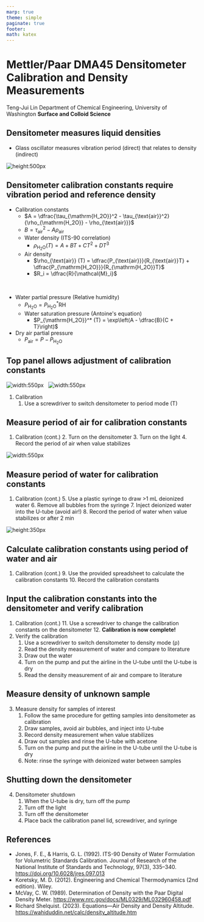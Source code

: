 ```yaml
---
marp: true
theme: simple
paginate: true
footer:
math: katex
---
```

<!-- Marp for VS Code v2.6.0 -->

<!-- headingDivider: 2 -->
<!-- _class: cover -->
# Mettler/Paar DMA45 Densitometer <br/> Calibration and Density Measurements

Teng-Jui Lin
Department of Chemical Engineering, University of Washington
**Surface and Colloid Science**

## Densitometer measures liquid densities

- Glass oscillator measures vibration period (direct) that relates to density (indirect)

![height:500px](densitometer-front.jpeg)

## Densitometer calibration constants require vibration period and reference density
<!-- _class: twocol -->
- Calibration constants
  - $A = \dfrac{\tau_{\mathrm{H_2O}}^2 - \tau_{\text{air}}^2}{\rho_{\mathrm{H_2O}} - \rho_{\text{air}}}$
  - $B = \tau_{\text{air}}^2 - A \rho_{\text{air}}$
  - Water density (ITS-90 correlation)
    - $\rho_{\mathrm{H_2O}} (T) = A + BT + CT^2 + DT^3 \quad\quad$
  - Air density
    - $\rho_{\text{air}} (T) = \dfrac{P_{\text{air}}}{R_{\text{air}}T} + \dfrac{P_{\mathrm{H_2O}}}{R_{\mathrm{H_2O}}T}$
    - $R_i = \dfrac{R}{\mathcal{M}_i}$

<br/>

- Water partial pressure (Relative humidity)
  - $P_{\mathrm{H_2O}} = P_{\mathrm{H_2O}}^* \mathrm{{RH}}$
  - Water saturation pressure (Antoine's equation)
    - $P_{\mathrm{H_2O}}^* (T) = \exp\left(A - \dfrac{B}{C + T}\right)$
- Dry air partial pressure
  - $P_{\mathrm{air}} = P - P_{\mathrm{H_2O}}$

## Top panel allows adjustment of calibration constants

![width:550px](densitometer-calibration-panel.jpeg) &nbsp; ![width:550px](densitometer-calibration-screw.jpeg)

1. Calibration
   1. Use a screwdriver to switch densitometer to period mode (T)

## Measure period of air for calibration constants

1. Calibration (cont.)
   2. Turn on the densitometer
   3. Turn on the light
   4. Record the period of air when value stabilizes

![width:550px](period-air.jpeg)

## Measure period of water for calibration constants
<!-- _class: twocol -->
1. Calibration (cont.)
   5. Use a plastic syringe to draw >1 mL deionized water
   6. Remove all bubbles from the syringe
   7. Inject deionized water into the U-tube (avoid air!)
   8. Record the period of water when value stabilizes or after 2 min

![height:350px](period-water.jpeg)

## Calculate calibration constants using period of water and air
<!-- _class: twocol -->
1. Calibration (cont.)
   9.  Use the provided spreadsheet to calculate the calibration constants
   10. Record the calibration constants

## Input the calibration constants into the densitometer and verify calibration
<!-- _class: twocol -->
1. Calibration (cont.)
   11. Use a screwdriver to change the calibration constants on the densitometer
   12. **Calibration is now complete!**
2. Verify the calibration
   1. Use a screwdriver to switch densitometer to density mode (ρ)
   2. Read the density measurement of water and compare to literature
   3. Draw out the water
   4. Turn on the pump and put the airline in the U-tube until the U-tube is dry
   5. Read the density measurement of air and compare to literature

## Measure density of unknown sample
<!-- _class: twocol -->
3. Measure density for samples of interest
   1. Follow the same procedure for getting samples into densitometer as calibration
   2. Draw samples, avoid air bubbles, and inject into U-tube
   3. Record density measurement when value stabilizes
   4. Draw out samples and rinse the U-tube with acetone
   5. Turn on the pump and put the airline in the U-tube until the U-tube is dry
   6. Note: rinse the syringe with deionized water between samples

## Shutting down the densitometer
<!-- _class: twocol -->
4. Densitometer shutdown
   1. When the U-tube is dry, turn off the pump
   2. Turn off the light
   3. Turn off the densitometer
   4. Place back the calibration panel lid, screwdriver, and syringe

## References

- Jones, F. E., & Harris, G. L. (1992). ITS-90 Density of Water Formulation for Volumetric Standards Calibration. Journal of Research of the National Institute of Standards and Technology, 97(3), 335–340. https://doi.org/10.6028/jres.097.013
- Koretsky, M. D. (2012). Engineering and Chemical Thermodynamics (2nd edition). Wiley.
- McVay, C. W. (1989). Determination of Density with the Paar Digital Density Meter. https://www.nrc.gov/docs/ML0329/ML032960458.pdf
- Richard Shelquist. (2023). Equations—Air Density and Density Altitude. https://wahiduddin.net/calc/density_altitude.htm
